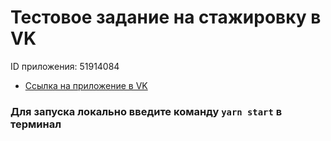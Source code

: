 # Тестовое задание на стажировку в VK

ID приложения: 51914084
* [Ссылка на приложение в VK](https://vk.com/app51914084)

### Для запуска локально введите команду `yarn start` в терминал
